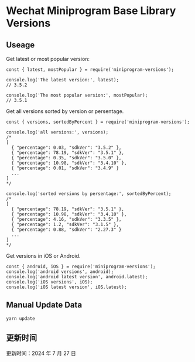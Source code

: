 
# Wechat Miniprogram Base Library Versions

## Useage

Get latest or most popular version:

```;
const { latest, mostPopular } = require('miniprogram-versions');

console.log('The latest version:', latest);
// 3.5.2

console.log('The most popular version:', mostPopular);
// 3.5.1

```

Get all versions sorted by version or persentage.

```
const { versions, sortedByPercent } = require('miniprogram-versions');

console.log('all versions:', versions);
/*
[
  { "percentage": 0.03, "sdkVer": "3.5.2" },
  { "percentage": 78.19, "sdkVer": "3.5.1" },
  { "percentage": 0.35, "sdkVer": "3.5.0" },
  { "percentage": 10.98, "sdkVer": "3.4.10" },
  { "percentage": 0.01, "sdkVer": "3.4.9" }
  ...
]
*/

console.log('sorted versions by persentage:', sortedByPercent);
/*
[
  { "percentage": 78.19, "sdkVer": "3.5.1" },
  { "percentage": 10.98, "sdkVer": "3.4.10" },
  { "percentage": 4.16, "sdkVer": "3.3.5" },
  { "percentage": 1.2, "sdkVer": "3.1.5" },
  { "percentage": 0.88, "sdkVer": "2.27.3" }
  ...
]
*/
```

Get versions in iOS or Android.

```
const { android, iOS } = require('miniprogram-versions');
console.log('android versions', android);
console.log('android latest version', android.latest);
console.log('iOS versions', iOS);
console.log('iOS latest version', iOS.latest);
```

## Manual Update Data

```
yarn update
```

## 更新时间

更新时间：2024 年 7 月 27 日
